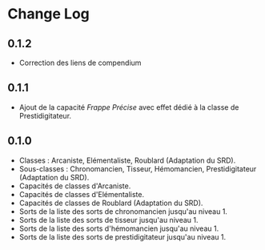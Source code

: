 # Change Log

## 0.1.2
- Correction des liens de compendium

## 0.1.1
- Ajout de la capacité *Frappe Précise* avec effet dédié à la classe de Prestidigitateur.

## 0.1.0
- Classes : Arcaniste, Elémentaliste, Roublard (Adaptation du SRD).
- Sous-classes : Chronomancien, Tisseur, Hémomancien, Prestidigitateur (Adaptation du SRD).
- Capacités de classes d'Arcaniste.
- Capacités de classes d'Elémentaliste.
- Capacités de classes de Roublard (Adaptation du SRD).
- Sorts de la liste des sorts de chronomancien jusqu'au niveau 1.
- Sorts de la liste des sorts de tisseur jusqu'au niveau 1.
- Sorts de la liste des sorts d'hémomancien jusqu'au niveau 1.
- Sorts de la liste des sorts de prestidigitateur jusqu'au niveau 1.